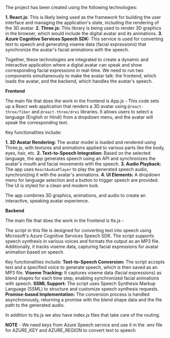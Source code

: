 The project has been created using the following technologies:

**1. React.js**: This is likely being used as the framework for building the user interface and
managing the application's state, including the rendering of the 3D avatar.
**2. Three.js:** This library is being used to render 3D graphics in the browser, which would include
the digital avatar and its animations.
**3. Azure Cognitive Services Speech SDK:** This service is used for converting text to speech
and generating viseme data (facial expressions) that synchronize the avatar's facial animations
with the speech.

Together, these technologies are integrated to create a dynamic and interactive application
where a digital avatar can speak and show corresponding facial expressions in real-time.
We need to run two components simultaneously to make the avatar talk: the frontend, which
loads the avatar, and the backend, which handles the avatar's speech.


**Frontend**

The main file that does the work in the frontend is App.js -
This code sets up a React web application that renders a 3D avatar using `@react-three/fiber`
and `@react-three/drei` libraries. It allows users to select a language (English or Hindi) from a
dropdown menu, and the avatar will speak the corresponding text.

Key functionalities include:

**1. 3D Avatar Rendering:** The avatar model is loaded and rendered using Three.js, with
textures and animations applied to various parts like the body, eyes, hair, etc.
**2. Text-to-Speech Integration:** Based on the selected language, the app generates speech
using an API and synchronizes the avatar's mouth and facial movements with the speech.
**3. Audio Playback:** The app uses `ReactAudioPlayer` to play the generated speech audio,
synchronizing it with the avatar's animations.
**4. UI Elements:** A dropdown menu for language selection and a button to trigger speech are
provided. The UI is styled for a clean and modern look.

The app combines 3D graphics, animations, and audio to create an interactive, speaking avatar
experience.

**Backend**

The main file that does the work in the frontend is tts.js -

The script in this file is designed for converting text into speech using Microsoft's Azure
Cognitive Services Speech SDK. The script supports speech synthesis in various voices and
formats the output as an MP3 file. Additionally, it tracks viseme data, capturing facial
expressions for avatar animation based on speech.

Key functionalities include:
**Text-to-Speech Conversion:** The script accepts text and a specified voice to generate speech,
which is then saved as an MP3 file.
**Viseme Tracking:** It captures viseme data (facial expressions) as blend shapes for each time
step, enabling synchronized facial animations with speech.
**SSML Support:** The script uses Speech Synthesis Markup Language (SSML) to structure and
customize speech synthesis requests.
**Promise-based Implementation:** The conversion process is handled asynchronously, returning
a promise with the blend shape data and the file path to the generated audio.

In addition to tts.js we also have index.js files that take care of the routing.

**NOTE** - We need keys from Azure Speech service and use it in the .env file for AZURE_KEY
and AZURE_REGION to convert text to speech
